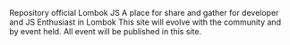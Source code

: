 Repository official Lombok JS
A place for share and gather for developer and JS Enthusiast in Lombok
This site will evolve with the community and by event held. All event will be published in this site.